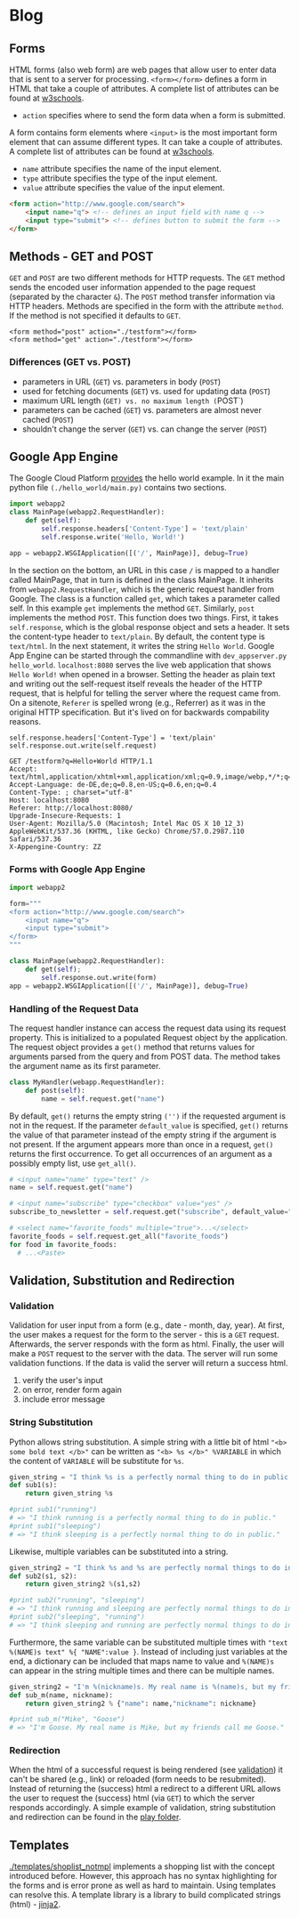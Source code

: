 # Blog
## Forms
HTML forms (also web form) are web pages that allow user to enter data that
is sent to a server for processing. `<form></form>` defines a form in HTML
that take a couple of attributes. A complete list of attributes can be found at
[w3schools](https://www.w3schools.com/tags/tag_form.asp).

* `action` specifies where to send the form data when a form is submitted.

A form contains form elements where `<input>` is the most important form element
that can assume different types. It can take a couple of attributes. A complete
list of attributes can be found at
[w3schools](https://www.w3schools.com/tags/tag_input.asp).

* `name` attribute specifies the name of the input element.
* `type` attribute specifies the type of the input element.
* `value` attribute specifies the value of the input element.

```html
<form action="http://www.google.com/search">
    <input name="q"> <!-- defines an input field with name q -->
    <input type="submit"> <!-- defines button to submit the form -->
</form>
```

## Methods - GET and POST
`GET` and `POST` are two different methods for HTTP requests. The `GET` method sends the encoded
user information appended to the page request (separated by the character `&`). The `POST` method
transfer information via HTTP headers. Methods are specified in the form with the attribute `method`.
If the method is not specified it defaults to `GET`.
```
<form method="post" action="./testform"></form>
<form method="get" action="./testform"></form>
```
### Differences (GET vs. POST)
* parameters in URL (`GET`) vs. parameters in body (`POST`)
* used for fetching documents (`GET`) vs. used for updating data (`POST`)
* maximum URL length (`GET) vs. no maximum length (`POST`)
* parameters can be cached (`GET`) vs. parameters are almost never cached (`POST`)
* shouldn't change the server (`GET`) vs. can change the server (`POST`)

## Google App Engine
[](https://cloud.google.com/appengine/)

The Google Cloud Platform
[provides](https://github.com/GoogleCloudPlatform/python-docs-samples/tree/master/appengine/standard/hello_world) 
the hello world example. In it the main python file `(./hello_world/main.py)` contains two sections.

```python
import webapp2
class MainPage(webapp2.RequestHandler):
    def get(self): 
        self.response.headers['Content-Type'] = 'text/plain'
        self.response.write('Hello, World!')

app = webapp2.WSGIApplication([('/', MainPage)], debug=True)
```

In the section on the bottom, an URL in this case `/` is mapped to a handler called MainPage, 
that in turn is defined in the class MainPage. It inherits from `webapp2.RequestHandler`, 
which is the generic request handler from Google. The class is a function called `get`, 
which takes a parameter called self. In this example `get` implements the method `GET`. 
Similarly, `post` implements the method `POST`.  This function does two things. 
First, it takes `self.response`, which is the global
response object and sets a header. It sets the content-type header to `text/plain`. By default, the
content type is `text/html`. In the next statement, it writes the string `Hello World`. Google App
Engine can be started through the commandline with `dev_appserver.py hello_world`. `localhost:8080`
serves the live web application that shows `Hello World!` when opened in a browser. Setting the header
as plain text and writing out the self-request itself reveals the header of the HTTP request, that is 
helpful for telling the server where the request came from. On a sitenote,  `Referer` is spelled wrong 
(e.g., Referrer) as it was in the original HTTP specification. But it's lived on for backwards compability
reasons.

```
self.response.headers['Content-Type'] = 'text/plain'
self.response.out.write(self.request)
```
```
GET /testform?q=Hello+World HTTP/1.1
Accept: text/html,application/xhtml+xml,application/xml;q=0.9,image/webp,*/*;q=0.8
Accept-Language: de-DE,de;q=0.8,en-US;q=0.6,en;q=0.4
Content-Type: ; charset="utf-8"
Host: localhost:8080
Referer: http://localhost:8080/
Upgrade-Insecure-Requests: 1
User-Agent: Mozilla/5.0 (Macintosh; Intel Mac OS X 10_12_3) AppleWebKit/537.36 (KHTML, like Gecko) Chrome/57.0.2987.110 Safari/537.36
X-Appengine-Country: ZZ
```

### Forms with Google App Engine
```python
import webapp2

form="""
<form action="http://www.google.com/search">
	<input name="q">
	<input type="submit">
</form>
"""

class MainPage(webapp2.RequestHandler):
	def get(self);
		self.response.out.write(form)
app = webapp2.WSGIApplication([('/', MainPage)], debug=True)

```

### Handling of the Request Data
The request handler instance can access the request data using its request property. This is initialized 
to a populated Request object by the application. The request object provides a `get()` method that 
returns values for arguments parsed from the query and from POST data. The method takes the argument name 
as its first parameter. 

```python
class MyHandler(webapp.RequestHandler):
    def post(self):
        name = self.request.get("name")
```
By default, `get()` returns the empty string `('')` if the requested argument is not in the request. 
If the parameter `default_value` is specified, `get()` returns the value of that parameter instead of 
the empty string if the argument is not present. If the argument appears more than once in a request, 
`get()` returns the first occurrence. To get all occurrences of an argument as a possibly empty list, 
use `get_all()`.

```python
# <input name="name" type="text" />
name = self.request.get("name")

# <input name="subscribe" type="checkbox" value="yes" />
subscribe_to_newsletter = self.request.get("subscribe", default_value="no")

# <select name="favorite_foods" multiple="true">...</select>
favorite_foods = self.request.get_all("favorite_foods")
for food in favorite_foods:
  # ...<Paste>
```

## Validation, Substitution and Redirection
### Validation
<a href="validation"></a>
Validation for user input from a form (e.g., date - month, day, year). At first, the user makes
a request for the form to the server - this is a `GET` request. Afterwards, the server responds
with the form as html. Finally, the user will make a `POST` request to the server with the data. 
The server will run some validation functions. If the data is valid the server will return a success
html.

1. verify the user's input
2. on error, render form again
3. include error message


### String Substitution
Python allows string substitution. A simple string with a little bit of html `"<b> some bold text </b>"` can be written 
as `"<b> %s </b>" %VARIABLE` in which the content of `VARIABLE` will be substitute for `%s`. 
```python
given_string = "I think %s is a perfectly normal thing to do in public."
def sub1(s):
    return given_string %s

#print sub1("running") 
# => "I think running is a perfectly normal thing to do in public."    
#print sub1("sleeping") 
# => "I think sleeping is a perfectly normal thing to do in public."
```
Likewise, multiple variables can be substituted into a string.
```python
given_string2 = "I think %s and %s are perfectly normal things to do in public."
def sub2(s1, s2):
    return given_string2 %(s1,s2)

#print sub2("running", "sleeping") 
# => "I think running and sleeping are perfectly normal things to do in public."
#print sub2("sleeping", "running") 
# => "I think sleeping and running are perfectly normal things to do in public."
```
Furthermore, the same variable can be substituted multiple times with 
`"text %(NAME)s text" %{ "NAME":value }`. Instead of including just variables at the 
end, a dictionary can be included that maps name to value and `%(NAME)s` can appear 
in the string multiple times and there can be multiple names.
```python
given_string2 = "I'm %(nickname)s. My real name is %(name)s, but my friends call me %(nickname)s."
def sub_m(name, nickname):
    return given_string2 % {"name": name,"nickname": nickname}

#print sub_m("Mike", "Goose") 
# => "I'm Goose. My real name is Mike, but my friends call me Goose."
```

### Redirection
When the html of a successful request is being rendered (see [validation](#validation))
it can't be shared (e.g., link) or reloaded (form needs to be resubmited). Instead of
returning the (success) html a redirect to a different URL allows the user to request
the (success) html (via `GET`) to which the server responds accordingly.
A simple example of validation, string substitution and redirection can be found in the [play folder](./play).

## Templates
[./templates/shoplist_notmpl](./templates/shoplist_notmpl) implements a shopping list with the concept introduced before.
However, this approach has no syntax highlighting for the forms and is error prone as well as hard to maintain. Using
templates can resolve this. A template library is a library to build complicated strings (html) - [jinja2](http://www.jinja.pocoo.org).   

